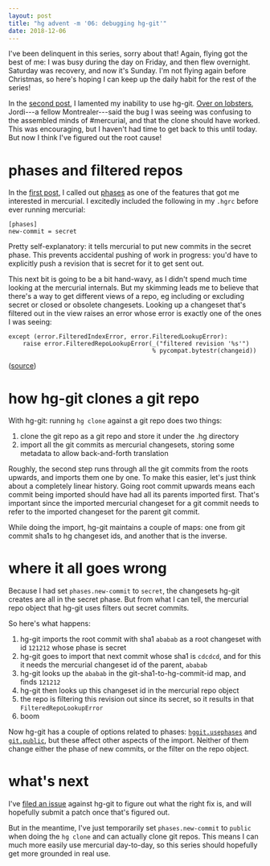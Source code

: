```yaml
---
layout: post
title: "hg advent -m '06: debugging hg-git'"
date: 2018-12-06
---
```


I've been delinquent in this series, sorry about that! Again, flying got the best of me: I was busy during the day on Friday, and then flew overnight. Saturday was recovery, and now it's Sunday. I'm not flying again before Christmas, so here's hoping I can keep up the daily habit for the rest of the series!

In the [second post][hg-extensions], I lamented my inability to use hg-git. [Over on lobsters][lobsters-comment], Jordi---a fellow Montrealer---said the bug I was seeing was confusing to the assembled minds of #mercurial, and that the clone should have worked. This was encouraging, but I haven't had time to get back to this until today. But now I think I've figured out the root cause!

[hg-extensions]: http://kamalmarhubi.com/blog/hg-extensions/
[lobsters-comment]: https://lobste.rs/s/utiigb/hg_advent_m_02_extensions#c_2hfhfi

# phases and filtered repos

In the [first post][hg-advent-init], I called out [phases] as one of the features that got me interested in mercurial. I excitedly included the following in my `.hgrc` before ever running mercurial:

    [phases]
    new-commit = secret

[phases]: https://www.mercurial-scm.org/wiki/Phases
[hg-advent-init]: http://kamalmarhubi.com/blog/hg-advent/#phases

Pretty self-explanatory: it tells mercurial to put new commits in the secret phase. This prevents accidental pushing of work in progress: you'd have to explicitly push a revision that is secret for it to get sent out.

This next bit is going to be a bit hand-wavy, as I didn't spend much time looking at the mercurial internals. But my skimming leads me to believe that there's a way to get different views of a repo, eg including or excluding secret or closed or obsolete changesets. Looking up a changeset that's filtered out in the view raises an error whose error is exactly one of the ones I was seeing:

    except (error.FilteredIndexError, error.FilteredLookupError):
        raise error.FilteredRepoLookupError(_("filtered revision '%s'")
                                            % pycompat.bytestr(changeid))

([source][filtered-error])



[filtered-error]: https://www.mercurial-scm.org/repo/hg/file/4.8/mercurial/localrepo.py#l1281

# how hg-git clones a git repo

With hg-git: running `hg clone` against a git repo does two things:

1. clone the git repo as a git repo and store it under the .hg directory
2. import all the git commits as mercurial changesets, storing some metadata to allow back-and-forth translation

Roughly, the second step runs through all the git commits from the roots upwards, and imports them one by one. To make this easier, let's just think about a completely linear history. Going root commit upwards means each commit being imported should have had all its parents imported first. That's important since the imported mercurial changeset for a git commit needs to refer to the imported changeset for the parent git commit. 

While doing the import, hg-git maintains a couple of maps: one from git commit sha1s to hg changeset ids, and another that is the inverse.

# where it all goes wrong

Because I had set `phases.new-commit` to `secret`, the changesets hg-git creates are all in the secret phase.  But from what I can tell, the mercurial repo object that hg-git uses filters out secret commits.

So here's what happens:

1. hg-git imports the root commit with sha1 `ababab` as a root changeset with id `121212` whose phase is secret
2. hg-git goes to import that next commit whose sha1 is `cdcdcd`, and for this it needs the mercurial changeset id of the parent, `ababab`
3. hg-git looks up the `ababab` in the git-sha1-to-hg-commit-id map, and finds `121212`
4. hg-git then looks up this changeset id in the mercurial repo object
5. the repo is filtering this revision out since its secret, so it results in that `FilteredRepoLookupError`
6. boom

Now hg-git has a couple of options related to phases: [`hggit.usephases`][usephases] and [`git.public`][public], but these affect other aspects of the import. Neither of them change either the phase of new commits, or the filter on the repo object.

[usephases]: https://bitbucket.org/durin42/hg-git#markdown-header-hggitusephases
[public]: https://bitbucket.org/durin42/hg-git#markdown-header-gitpublic


# what's next

I've [filed an issue][issue] against hg-git to figure out what the right fix is, and will hopefully submit a patch once that's figured out.

But in the meantime, I've just temporarily set `phases.new-commit` to `public` when doing the `hg clone` and can actually clone git repos. This means I can much more easily use mercurial day-to-day, so this series should hopefully get more grounded in real use.

[issue]: https://bitbucket.org/durin42/hg-git/issues/266/hg-git-interacts-poorly-with-phasesnew

